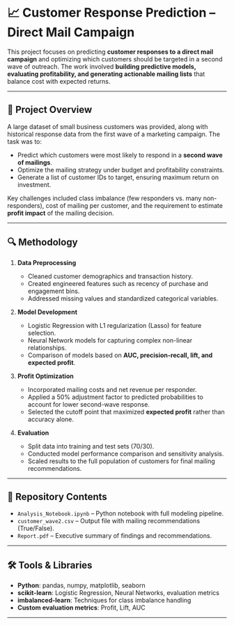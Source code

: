 # 📈 Customer Response Prediction – Direct Mail Campaign

This project focuses on predicting **customer responses to a direct mail campaign** and optimizing which customers should be targeted in a second wave of outreach. The work involved **building predictive models, evaluating profitability, and generating actionable mailing lists** that balance cost with expected returns.

---

## 📌 Project Overview

A large dataset of small business customers was provided, along with historical response data from the first wave of a marketing campaign. The task was to:

- Predict which customers were most likely to respond in a **second wave of mailings**.  
- Optimize the mailing strategy under budget and profitability constraints.  
- Generate a list of customer IDs to target, ensuring maximum return on investment.  

Key challenges included class imbalance (few responders vs. many non-responders), cost of mailing per customer, and the requirement to estimate **profit impact** of the mailing decision.

---

## 🔍 Methodology

1. **Data Preprocessing**  
   - Cleaned customer demographics and transaction history.  
   - Created engineered features such as recency of purchase and engagement bins.  
   - Addressed missing values and standardized categorical variables.  

2. **Model Development**  
   - Logistic Regression with L1 regularization (Lasso) for feature selection.  
   - Neural Network models for capturing complex non-linear relationships.  
   - Comparison of models based on **AUC, precision-recall, lift, and expected profit**.  

3. **Profit Optimization**  
   - Incorporated mailing costs and net revenue per responder.  
   - Applied a 50% adjustment factor to predicted probabilities to account for lower second-wave response.  
   - Selected the cutoff point that maximized **expected profit** rather than accuracy alone.  

4. **Evaluation**  
   - Split data into training and test sets (70/30).  
   - Conducted model performance comparison and sensitivity analysis.  
   - Scaled results to the full population of customers for final mailing recommendations.  

---

## 📂 Repository Contents

- `Analysis_Notebook.ipynb` – Python notebook with full modeling pipeline.  
- `customer_wave2.csv` – Output file with mailing recommendations (True/False).  
- `Report.pdf` – Executive summary of findings and recommendations.  

---

## 🛠️ Tools & Libraries

- **Python**: pandas, numpy, matplotlib, seaborn  
- **scikit-learn**: Logistic Regression, Neural Networks, evaluation metrics  
- **imbalanced-learn**: Techniques for class imbalance handling  
- **Custom evaluation metrics**: Profit, Lift, AUC  

---

